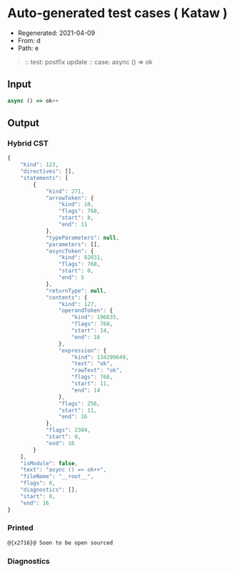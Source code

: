 # Auto-generated test cases ( Kataw )
- Regenerated: 2021-04-09
- From: d
- Path: e
> :: test: postfix update
> :: case: async () => ok
## Input

`````js
async () => ok++
`````

## Output

### Hybrid CST

```javascript
{
    "kind": 122,
    "directives": [],
    "statements": [
        {
            "kind": 271,
            "arrowToken": {
                "kind": 10,
                "flags": 768,
                "start": 8,
                "end": 11
            },
            "typeParameters": null,
            "parameters": [],
            "asyncToken": {
                "kind": 82031,
                "flags": 768,
                "start": 0,
                "end": 5
            },
            "returnType": null,
            "contents": {
                "kind": 127,
                "operandToken": {
                    "kind": 196635,
                    "flags": 768,
                    "start": 14,
                    "end": 16
                },
                "expression": {
                    "kind": 134299649,
                    "text": "ok",
                    "rawText": "ok",
                    "flags": 768,
                    "start": 11,
                    "end": 14
                },
                "flags": 256,
                "start": 11,
                "end": 16
            },
            "flags": 2304,
            "start": 0,
            "end": 16
        }
    ],
    "isModule": false,
    "text": "async () => ok++",
    "fileName": "__root__",
    "flags": 0,
    "diagnostics": [],
    "start": 0,
    "end": 16
}
```

### Printed

```javascript
@{x2716}@ Soon to be open sourced
```

### Diagnostics

```javascript

```

